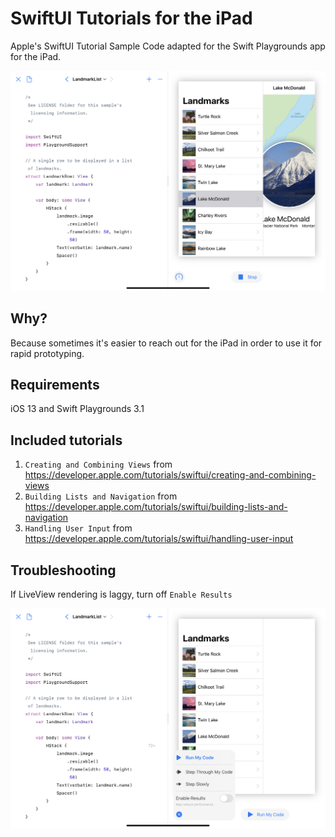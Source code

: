 # SwiftUI Tutorials for the iPad
Apple's  SwiftUI Tutorial Sample Code adapted for the Swift Playgrounds app for the iPad.

![Preview](IMAGES/Preview.jpeg "Playground running on the iPad")

## Why?
Because sometimes it's easier to reach out for the iPad in order to use it for rapid prototyping.

## Requirements
iOS 13 and Swift Playgrounds 3.1

## Included tutorials

1. `Creating and Combining Views` from https://developer.apple.com/tutorials/swiftui/creating-and-combining-views
2. `Building Lists and Navigation` from https://developer.apple.com/tutorials/swiftui/building-lists-and-navigation
3. `Handling User Input` from https://developer.apple.com/tutorials/swiftui/handling-user-input

## Troubleshooting
If LiveView rendering is laggy, turn off `Enable Results` 

![Troubleshooting](IMAGES/Troubleshooting.jpeg "Turn off Enable Results")
